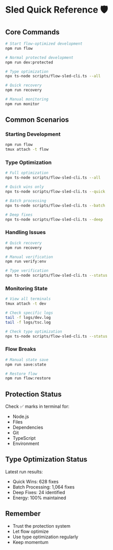 # Sled Quick Reference 🛡️

## Core Commands

```bash
# Start flow-optimized development
npm run flow

# Normal protected development
npm run dev:protected

# Type optimization
npx ts-node scripts/flow-sled-cli.ts --all

# Quick recovery
npm run recovery

# Manual monitoring
npm run monitor
```

## Common Scenarios

### Starting Development
```bash
npm run flow
tmux attach -t flow
```

### Type Optimization
```bash
# Full optimization
npx ts-node scripts/flow-sled-cli.ts --all

# Quick wins only
npx ts-node scripts/flow-sled-cli.ts --quick

# Batch processing
npx ts-node scripts/flow-sled-cli.ts --batch

# Deep fixes
npx ts-node scripts/flow-sled-cli.ts --deep
```

### Handling Issues
```bash
# Quick recovery
npm run recovery

# Manual verification
npm run verify:env

# Type verification
npx ts-node scripts/flow-sled-cli.ts --status
```

### Monitoring State
```bash
# View all terminals
tmux attach -t dev

# Check specific logs
tail -f logs/dev.log
tail -f logs/tsc.log

# Check type optimization
npx ts-node scripts/flow-sled-cli.ts --status
```

### Flow Breaks
```bash
# Manual state save
npm run save:state

# Restore flow
npm run flow:restore
```

## Protection Status

Check ✅ marks in terminal for:
- Node.js
- Files
- Dependencies
- Git
- TypeScript
- Environment

## Type Optimization Status
Latest run results:
- Quick Wins: 628 fixes
- Batch Processing: 1,064 fixes
- Deep Fixes: 24 identified
- Energy: 100% maintained

## Remember
- Trust the protection system
- Let flow optimize
- Use type optimization regularly
- Keep momentum 